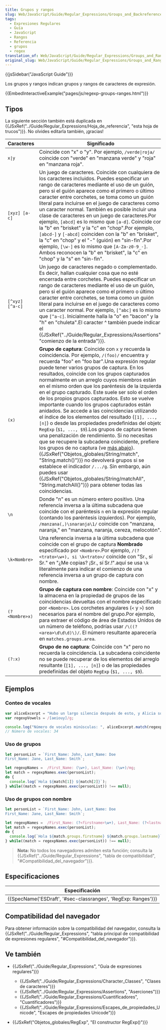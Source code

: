 ```yaml
---
title: Grupos y rangos
slug: Web/JavaScript/Guide/Regular_Expressions/Groups_and_Backreferences
tags:
  - Expresiones Regulares
  - Guía
  - JavaScript
  - Rangos
  - Referencia
  - grupos
  - regex
translation_of: Web/JavaScript/Guide/Regular_Expressions/Groups_and_Ranges
original_slug: Web/JavaScript/Guide/Regular_Expressions/Groups_and_Ranges
---
```


{{jsSidebar("JavaScript Guide")}}

Los grupos y rangos indican grupos y rangos de caracteres de expresión.

{{EmbedInteractiveExample("pages/js/regexp-groups-ranges.html")}}

## Tipos

La siguiente sección también está duplicada en {{JSxRef("../Guide/Regular_Expressions/Hoja_de_referencia", "esta hoja de trucos")}}. No olvides editarla también, ¡gracias!

| Caracteres      | Significado                                                                                                                                                                                                                                                                                                                                                                                                                                                                                                                                                                                                                                                                                                                                                                                                                                                                                                                                                                                                                                                                                                                                                                                           |
| --------------- | ----------------------------------------------------------------------------------------------------------------------------------------------------------------------------------------------------------------------------------------------------------------------------------------------------------------------------------------------------------------------------------------------------------------------------------------------------------------------------------------------------------------------------------------------------------------------------------------------------------------------------------------------------------------------------------------------------------------------------------------------------------------------------------------------------------------------------------------------------------------------------------------------------------------------------------------------------------------------------------------------------------------------------------------------------------------------------------------------------------------------------------------------------------------------------------------------------- |
| `x\|y`          | Coincide con "x" o "y". Por ejemplo, `/verde\|roja/` coincide con "verde" en "manzana verde" y "roja" en "manzana roja".                                                                                                                                                                                                                                                                                                                                                                                                                                                                                                                                                                                                                                                                                                                                                                                                                                                                                                                                                                                                                                                                              |
| `[xyz] [a-c]`   | Un juego de caracteres. Coincide con cualquiera de los caracteres incluidos. Puedes especificar un rango de caracteres mediante el uso de un guión, pero si el guión aparece como el primero o último caracter entre corchetes, se toma como un guión literal para incluirse en el juego de caracteres como un caracter normal. También es posible incluir una clase de caracteres en un juego de caracteres.Por ejemplo, `[abcd]` es lo mismo que `[a-d]`. Coincide con la "b" en "brisket" y la "c" en "chop".Por ejemplo, `[abcd-]` y `[-abcd]` coinciden con la "b" en "brisket", la "c" en "chop" y el "-" (guión) en "sin-fin".Por ejemplo, `[\w-]` es lo mismo que `[A-Za-z0-9_-]`. Ambos reconocen la "b" en "brisket", la "c" en "chop" y la "s" en "sin-fin".                                                                                                                                                                                                                                                                                                                                                                                                                               |
| `[^xyz] [^a-c]` | Un juego de caracteres negado o complementado. Es decir, hallan cualquier cosa que no esté encerrada entre corchetes. Puedes especificar un rango de caracteres mediante el uso de un guión, pero si el guión aparece como el primero o último caracter entre corchetes, se toma como un guión literal para incluirse en el juego de caracteres como un caracter normal. Por ejemplo, `[^abc]` es lo mismo que `[^a-c]`. Inicialmente halla la "o" en "bacon" y la "h" en "chuleta".El caracter ^ también puede indicar el {{JSxRef("../Guide/Regular_Expressions/Assertions", "comienzo de la entrada")}}.                                                                                                                                                                                                                                                                                                                                                                                                                                                                                                                                                                  |
| `(x)`           | **Grupo de captura**: Coincide con `x` y recuerda la coincidencia. Por ejemplo, `/(foo)/` encuentra y recuerda "foo" en "foo bar".Una expresión regular puede tener varios grupos de captura. En los resultados, coincide con los grupos capturados normalmente en un arreglo cuyos miembros están en el mismo orden que los paréntesis de la izquierda en el grupo capturado. Este suele ser solo el orden de los propios grupos capturados. Esto se vuelve importante cuando los grupos capturados están anidados. Se accede a las coincidencias utilizando el índice de los elementos del resultado (`[1], ..., [n]`) o desde las propiedades predefinidas del objeto `RegExp` (`$1, ..., $9`).Los grupos de captura tienen una penalización de rendimiento. Si no necesitas que se recupere la subcadena coincidente, prefiere los grupos de no captura (ve [más abajo](#gpodenocaptura)).{{JSxRef("Objetos_globales/String/match", "String.match()")}} no devolverá grupos si se establece el indicador `/.../g`. Sin embargo, aún puedes usar {{JSxRef("Objetos_globales/String/matchAll", "String.matchAll()")}} para obtener todas las coincidencias. |
| `\n`            | Donde "n" es un número entero positivo. Una referencia inversa a la última subcadena que coincide con el paréntesis `n` en la expresión regular (contando los paréntesis izquierdos). Por ejemplo, `/manzana(,)\snaranja\1/` coincide con "manzana, naranja," en "manzana, naranja, cereza, melocotón".                                                                                                                                                                                                                                                                                                                                                                                                                                                                                                                                                                                                                                                                                                                                                                                                                                                                                               |
| `\k<Nombre>`    | Una referencia inversa a la última subcadena que coincide con el grupo de captura **Nombrado** especificado por `<Nombre>`.Por ejemplo, `/(?<trato>\w+), si \k<trato>/` coincide con "Sr., sí Sr." en "¿Me copias? ¡Sr., sí Sr.!".aquí se usa `\k` literalmente para indicar el comienzo de una referencia inversa a un grupo de captura con nombre.                                                                                                                                                                                                                                                                                                                                                                                                                                                                                                                                                                                                                                                                                                                                                                                                                                          |
| `(?<Nombre>x)`  | **Grupo de captura con nombre**: Coincide con "x" y la almacena en la propiedad de grupos de las coincidencias devueltas con el nombre especificado por `<Nombre>`. Los corchetes angulares (`<` y `>`) son necesarios para el nombre del grupo.Por ejemplo, para extraer el código de área de Estados Unidos de un número de teléfono, podrías usar `/\((?<area>\d\d\d)\)/`. El número resultante aparecería en `matches.groups.area`.                                                                                                                                                                                                                                                                                                                                                                                                                                                                                                                                                                                                                                                                                                                                                               |
| `(?:x)`         | **Grupo de no captura**: Coincide con "x" pero no recuerda la coincidencia. La subcadena coincidente no se puede recuperar de los elementos del arreglo resultante (`[1], ..., [n]`) o de las propiedades predefinidas del objeto `RegExp` (`$1, ..., $9`).                                                                                                                                                                                                                                                                                                                                                                                                                                                                                                                                                                                                                                                                                                                                                                                                                                                                                                                                           |

## Ejemplos

### Conteo de vocales

```js
var aliceExcerpt = "Hubo un largo silencio después de esto, y Alicia solo podía escuchar susurros de vez en cuando.";
var regexpVowels = /[aeiouy]/g;

console.log("Número de vocales minúsculas: ", aliceExcerpt.match(regexpVowels).length);
// Número de vocales: 34
```

### Uso de grupos

```js
let personList = `First_Name: John, Last_Name: Doe
First_Name: Jane, Last_Name: Smith`;

let regexpNames =  /First_Name: (\w+), Last_Name: (\w+)/mg;
let match = regexpNames.exec(personList);
do {
  console.log(`Hola ${match[1]} ${match[2]}`);
} while((match = regexpNames.exec(personList)) !== null);
```

### Uso de grupos con nombre

```js
let personList = `First_Name: John, Last_Name: Doe
First_Name: Jane, Last_Name: Smith`;

let regexpNames =  /First_Name: (?<firstname>\w+), Last_Name: (?<lastname>\w+)/mg;
let match = regexpNames.exec(personList);
do {
  console.log(`Hola ${match.groups.firstname} ${match.groups.lastname}`);
} while((match = regexpNames.exec(personList)) !== null);
```

> **Nota:** No todos los navegadores admiten esta función; consulta la {{JSxRef("../Guide/Regular_Expressions", "tabla de compatibilidad", "#Compatibilidad_del_navegador")}}.

## Especificaciones

| Especificación                                                                   |
| -------------------------------------------------------------------------------- |
| {{SpecName('ESDraft', '#sec-classranges', 'RegExp: Ranges')}} |

## Compatibilidad del navegador

Para obtener información sobre la compatibilidad del navegador, consulta la {{JSxRef("../Guide/Regular_Expressions", "tabla principal de compatibilidad de expresiones regulares", "#Compatibilidad_del_navegador")}}.

## Ve también

- {{JSxRef("../Guide/Regular_Expressions", "Guía de expresiones regulares")}}

  - {{JSxRef("../Guide/Regular_Expressions/Character_Classes", "Clases de caracteres")}}
  - {{JSxRef("../Guide/Regular_Expressions/Assertions", "Aserciones")}}
  - {{JSxRef("../Guide/Regular_Expressions/Cuantificadores", "Cuantificadores")}}
  - {{JSxRef("../Guide/Regular_Expressions/Escapes_de_propiedades_Unicode", "Escapes de propiedades Unicode")}}

- {{JSxRef("Objetos_globales/RegExp", "El constructor RegExp()")}}
